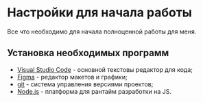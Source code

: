 # Настройки для начала работы

Все что необходимо для начала полноценной работы для меня.

## Установка необходимых программ 

- [Visual Studio Code](https://code.visualstudio.com/download) - основной текстовы редактор для кода;
- [Figma](https://www.figma.com/downloads/) - редактор макетов и графики;
- [git](https://git.github.io/git-scm.com/downloads) - система управления версиями проектов;
- [Node.js](https://nodejs.org/en/download) - платформа для рантайм разработки на JS.